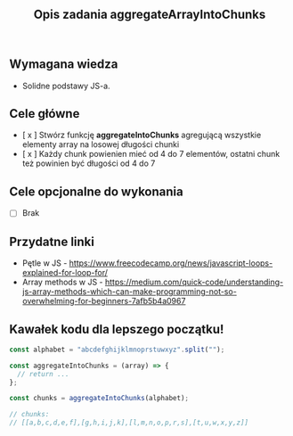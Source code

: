<h2 align="center">Opis zadania aggregateArrayIntoChunks </h2>

<br>

## Wymagana wiedza

- Solidne podstawy JS-a.

## Cele główne

- [ x ] Stwórz funkcję **aggregateIntoChunks** agregującą wszystkie elementy array na losowej długości chunki
- [ x ] Każdy chunk powienien mieć od 4 do 7 elementów, ostatni chunk też powinien być długości od 4 do 7

## Cele opcjonalne do wykonania

- [ ] Brak

## Przydatne linki

- Pętle w JS - https://www.freecodecamp.org/news/javascript-loops-explained-for-loop-for/
- Array methods w JS - https://medium.com/quick-code/understanding-js-array-methods-which-can-make-programming-not-so-overwhelming-for-beginners-7afb5b4a0967

## Kawałek kodu dla lepszego początku!

```javascript
const alphabet = "abcdefghijklmnoprstuwxyz".split("");

const aggregateIntoChunks = (array) => {
  // return ...
};

const chunks = aggregateIntoChunks(alphabet);

// chunks:
// [[a,b,c,d,e,f],[g,h,i,j,k],[l,m,n,o,p,r,s],[t,u,w,x,y,z]]
```
